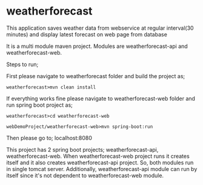 # weatherforecast

This application saves weather data from webservice at regular interval(30 minutes) and display latest forecast on web page from database

It is a multi module maven project. Modules are weatherforecast-api and weatherforecast-web.

Steps to run;

First please navigate to weatherforecast folder and build the project as;

    weatherforecast>mvn clean install

If everything works fine please navigate to weatherforecast-web folder and run spring boot project as;

    weatherforecast>cd weatherforecast-web

    webDemoProject/weatherforecast-web>mvn spring-boot:run

Then please go to; localhost:8080

This project has 2 spring boot projects; weatherforecast-api, weatherforecast-web. When weatherforecast-web project runs it creates itself and it also creates weatherforecast-api project. So, both modules run in single tomcat server. Additionally, weatherforecast-api module can run by itself since it's not dependent to weatherforecast-web module.